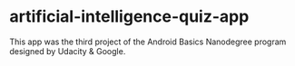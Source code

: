 # artificial-intelligence-quiz-app

This app was the third project of the Android Basics Nanodegree program designed by Udacity & Google.

